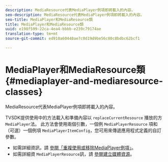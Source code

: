 ```yaml
---
description: MediaResource代表MediaPlayer例項即將載入的內容。
seo-description: MediaResource代表MediaPlayer例項即將載入的內容。
seo-title: MediaPlayer和MediaResource類
title: MediaPlayer和MediaResource類
uuid: e198f599-22ca-4ea4-bbbb-e239c79174ae
translation-type: tm+mt
source-git-commit: ed910a60440ae7c0d19d9be56c80c8bdbc62bcf1

---
```



# MediaPlayer和MediaResource類 {#mediaplayer-and-mediaresource-classes}

MediaResource代表MediaPlayer例項即將載入的內容。

<!--<a id="section_431AB7221E0249BF949EC72EEB9B428A"></a>-->

TVSDK提供使用中的方法載入和準備內容以 `replaceCurrentResource` 播放的方 `MediaPlayer`法。 此方法會使用兩個引數，一個例 `MediaPlayerResource` 項和（可選）一個例項 `MediaPlayerItemConfig`，您可用來傳遞應用程式定義的自訂參數。

* 如需詳細資訊，請 [參閱「重複使用或移除MediaPlayer例項」](../../../../tvsdk-3x-android-prog/android-3x-content-playback-options-android2/mediaplayerobjects-working-with/android-3x-mediaplayer-reuse-or-remove.md)。
* 如需詳細資 `MediaPlayerResource`訊，請 [參閱建立媒體資源](../../../../tvsdk-3x-android-prog/android-3x-content-playback-options-android2/mediaplayer-initialize-for-video/android-3x-media-resource-create.md)。